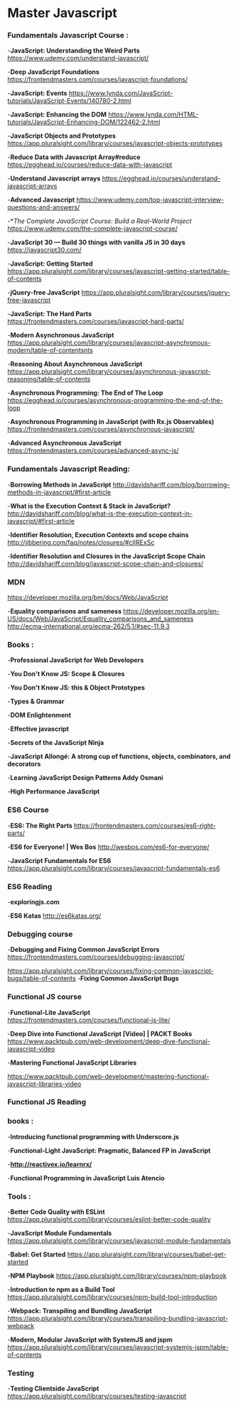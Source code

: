 # Master Javascript



### Fundamentals Javascript Course :

-**JavaScript: Understanding the Weird Parts**
https://www.udemy.com/understand-javascript/

-**Deep JavaScript Foundations**
https://frontendmasters.com/courses/javascript-foundations/


-**JavaScript: Events**
https://www.lynda.com/JavaScript-tutorials/JavaScript-Events/140780-2.html


-**JavaScript: Enhancing the DOM**
https://www.lynda.com/HTML-tutorials/JavaScript-Enhancing-DOM/122462-2.html

-**JavaScript Objects and Prototypes**
https://app.pluralsight.com/library/courses/javascript-objects-prototypes

-**Reduce Data with Javascript Array#reduce**
https://egghead.io/courses/reduce-data-with-javascript

-**Understand Javascript arrays**
https://egghead.io/courses/understand-javascript-arrays


-**Advanced Javascript**
https://www.udemy.com/top-javascript-interview-questions-and-answers/

-**The Complete JavaScript Course: Build a Real-World Project*
https://www.udemy.com/the-complete-javascript-course/

-**JavaScript 30 — Build 30 things with vanilla JS in 30 days**
https://javascript30.com/


-**JavaScript: Getting Started**
https://app.pluralsight.com/library/courses/javascript-getting-started/table-of-contents


-**jQuery-free JavaScript**
https://app.pluralsight.com/library/courses/jquery-free-javascript

-**JavaScript: The Hard Parts**
https://frontendmasters.com/courses/javascript-hard-parts/

-**Modern Asynchronous JavaScript**
https://app.pluralsight.com/library/courses/javascript-asynchronous-modern/table-of-contentsnts

-**Reasoning About Asynchronous JavaScript**
https://app.pluralsight.com/library/courses/asynchronous-javascript-reasoning/table-of-contents

-**Asynchronous Programming: The End of The Loop**
https://egghead.io/courses/asynchronous-programming-the-end-of-the-loop


-**Asynchronous Programming in JavaScript (with Rx.js Observables)**
https://frontendmasters.com/courses/asynchronous-javascript/

-**Advanced Asynchronous JavaScript**
https://frontendmasters.com/courses/advanced-async-js/


### Fundamentals Javascript Reading:

-**Borrowing Methods in JavaScript**
http://davidshariff.com/blog/borrowing-methods-in-javascript/#first-article

-**What is the Execution Context & Stack in JavaScript?**
http://davidshariff.com/blog/what-is-the-execution-context-in-javascript/#first-article

-**Identifier Resolution, Execution Contexts and scope chains**
http://jibbering.com/faq/notes/closures/#clIRExSc

-**Identifier Resolution and Closures in the JavaScript Scope Chain**
http://davidshariff.com/blog/javascript-scope-chain-and-closures/

### MDN
https://developer.mozilla.org/bm/docs/Web/JavaScript

-**Equality comparisons and sameness**
https://developer.mozilla.org/en-US/docs/Web/JavaScript/Equality_comparisons_and_sameness
http://ecma-international.org/ecma-262/5.1/#sec-11.9.3


### Books :

-**Professional JavaScript for Web Developers**

-**You Don't Know JS: Scope & Closures**

-**You Don't Know JS: this & Object Prototypes**

-**Types & Grammar**

-**DOM Enlightenment**

-**Effective javascript**

-**Secrets of the JavaScript Ninja**

-**JavaScript Allongé: A strong cup of functions, objects, combinators, and decorators**

-**Learning JavaScript Design Patterns Addy Osmani**

-**High Performance JavaScript**

### ES6 Course	

-**ES6: The Right Parts**
https://frontendmasters.com/courses/es6-right-parts/

-**ES6 for Everyone! | Wes Bos**
http://wesbos.com/es6-for-everyone/

-**JavaScript Fundamentals for ES6**
https://app.pluralsight.com/library/courses/javascript-fundamentals-es6

### ES6 Reading 

-**exploringjs.com**

-**ES6 Katas**
http://es6katas.org/

### Debugging course

-**Debugging and Fixing Common JavaScript Errors**
https://frontendmasters.com/courses/debugging-javascript/

https://app.pluralsight.com/library/courses/fixing-common-javascript-bugs/table-of-contents
-**Fixing Common JavaScript Bugs**


### Functional JS course

-**Functional-Lite JavaScript**
https://frontendmasters.com/courses/functional-js-lite/

-**Deep Dive into Functional JavaScript [Video] | PACKT Books**
https://www.packtpub.com/web-development/deep-dive-functional-javascript-video

-**Mastering Functional JavaScript Libraries**

https://www.packtpub.com/web-development/mastering-functional-javascript-libraries-video



### Functional JS Reading


### books :

-**Introducing functional programming with Underscore.js**

-**Functional-Light JavaScript: Pragmatic, Balanced FP in JavaScript**

-**http://reactivex.io/learnrx/**

-**Functional Programming in JavaScript Luis Atencio**

### Tools :

-**Better Code Quality with ESLint**
https://app.pluralsight.com/library/courses/eslint-better-code-quality

-**JavaScript Module Fundamentals**
https://app.pluralsight.com/library/courses/javascript-module-fundamentals

-**Babel: Get Started**
https://app.pluralsight.com/library/courses/babel-get-started

-**NPM Playbook**
https://app.pluralsight.com/library/courses/npm-playbook

-**Introduction to npm as a Build Tool**
https://app.pluralsight.com/library/courses/npm-build-tool-introduction

-**Webpack: Transpiling and Bundling JavaScript**
https://app.pluralsight.com/library/courses/transpiling-bundling-javascript-webpack

-**Modern, Modular JavaScript with SystemJS and jspm**
https://app.pluralsight.com/library/courses/javascript-systemjs-jspm/table-of-contents




### Testing 


-**Testing Clientside JavaScript**
https://app.pluralsight.com/library/courses/testing-javascript






